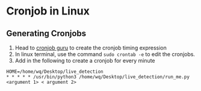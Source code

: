 # Cronjob in Linux

## Generating Cronjobs
1. Head to [cronjob guru](https://crontab.guru/) to create the cronjob timing expression
2. In linux terminal, use the command `sudo crontab -e` to edit the cronjobs.
3. Add in the following to create a cronjob for every minute
```
HOME=/home/wq/Desktop/live_detection
* * * * * /usr/bin/python3 /home/wq/Desktop/live_detection/run_me.py <argument 1> < argument 2>
```
